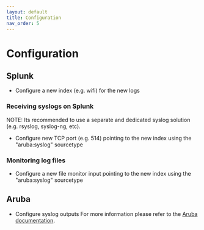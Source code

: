 ```yaml
---
layout: default
title: Configuration
nav_order: 5
---
```

# Configuration
## Splunk
- Configure a new index (e.g. wifi) for the new logs

### Receiving syslogs on Splunk
NOTE: Its recommended to use a separate and dedicated syslog solution (e.g. rsyslog, syslog-ng, etc).
- Configure new TCP port (e.g. 514) pointing to the new index using the "aruba:syslog" sourcetype

### Monitoring log files
- Configure a new file monitor input pointing to the new index using the "aruba:syslog" sourcetype

## Aruba
- Configure syslog outputs
For more information please refer to the [Aruba documentation](http://support.arubanetworks.com/default.aspx).
